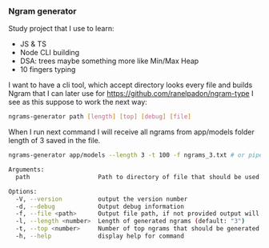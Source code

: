 ### Ngram generator

Study project that I use to learn:
- JS & TS
- Node CLI building
- DSA: trees maybe something more like Min/Max Heap
- 10 fingers typing

I want to have a cli tool, which accept directory looks every file and builds Ngram that I can later use for https://github.com/ranelpadon/ngram-type
I see as this suppose to work the next way:

~~~bash
ngrams-generator path [length] [top] [debug] [file]
~~~

When I run next command I will receive all ngrams from app/models folder length of 3 saved in the file.

~~~bash
ngrams-generator app/models --length 3 -t 100 -f ngrams_3.txt # or pipe that into something else
~~~

~~~bash
Arguments:
  path                   Path to directory of file that should be used for generating ngrams

Options:
  -V, --version          output the version number
  -d, --debug            Output debug information
  -f, --file <path>      Output file path, if not provided output will be written into STDOUT
  -l, --length <number>  Length of generated ngrams (default: "3")
  -t, --top <number>     Number of top ngrams that should be generated (default: "10")
  -h, --help             display help for command
~~~

